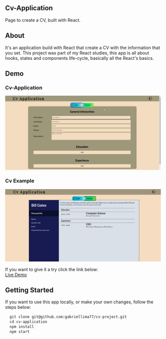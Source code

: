 ## Cv-Application

Page to create a CV, built with React.

## About
It's an application build with React that create a CV with the information that you set. This project was part of my React studies, this app is all about hooks, states and components life-cycle, basically all the React's basics. 

## Demo
### Cv-Application
![Cv-Application Demo](./demo/demo.gif) <br />
### Cv Example
![Cv Example](./demo/example.png) <br />

If you want to give it a try click the link below: <br />
[Live Demo](https://gabriellima77.github.io/cv-project/)

## Getting Started

If you want to use this app locally, or make your own changes, follow the steps below:

```
  git clone git@github.com:gabriellima77/cv-project.git
  cd cv-application
  npm install
  npm start
```
